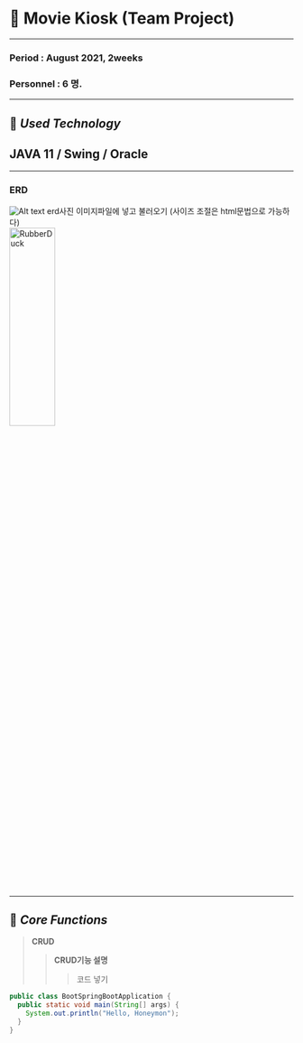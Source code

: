 # 🎥 Movie Kiosk (Team Project)    
***
### Period : August 2021, 2weeks
### Personnel : 6 명.  
***
## 📌 _Used Technology_       
## **JAVA 11 / Swing / Oracle**
***
### ERD
![Alt text](/path/to/img.jpg) erd사진 이미지파일에 넣고 불러오기 (사이즈 조절은 html문법으로 가능하다)   
<img src="/path/to/img.jpg" width="40%" height="30%" title="px(픽셀) 크기 설정" alt="RubberDuck"></img>
***
## 📌 _Core Functions_
> __CRUD__
> > **CRUD기능 설명**
> > > 코드 넣기    
```java
public class BootSpringBootApplication {
  public static void main(String[] args) {
    System.out.println("Hello, Honeymon");
  }
}
```


